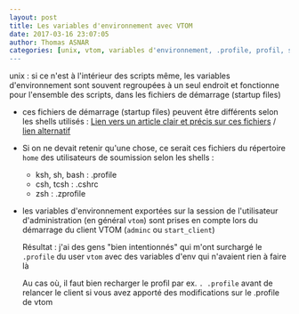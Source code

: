 ```yaml
---
layout: post
title: Les variables d'environnement avec VTOM
date: 2017-03-16 23:07:05
author: Thomas ASNAR
categories: [unix, vtom, variables d'environnement, .profile, profil, startup files, shell, ksh, bash, csh]
---
```


unix : si ce n'est à l'intérieur des scripts même, les variables d'environnement sont souvent regroupées à un seul endroit et fonctionne pour l'ensemble des scripts, dans les fichiers de démarrage (startup files)
 
  * ces fichiers de démarrage (startup files) peuvent être différents selon les shells utilisés : [Lien vers un article clair et précis sur ces fichiers](https://kb.iu.edu/d/abdy) / [lien alternatif](/wp-content/uploads/startup_files_shells.pdf)
 
  * Si on ne devait retenir qu'une chose, ce serait ces fichiers du répertoire `home` des utilisateurs de soumission selon les shells :
    * ksh, sh, bash : .profile
    * csh, tcsh : .cshrc
    * zsh : .zprofile
   
 * les variables d'environnement exportées sur la session de l'utilisateur d'administration (en général `vtom`) sont prises en compte lors du démarrage du client VTOM (`adminc` ou `start_client`)
 
   Résultat : j'ai des gens "bien intentionnés" qui m'ont surchargé le `.profile` du user `vtom` avec des variables d'env qui n'avaient rien à faire là
   
   Au cas où, il faut bien recharger le profil par ex. `. .profile` avant de relancer le client si vous avez apporté des modifications sur le .profile de vtom
